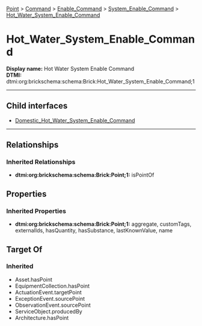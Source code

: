 [Point](../../../../Point.md) > [Command](../../../Command.md) > [Enable_Command](../../Enable_Command.md) > [System_Enable_Command](../System_Enable_Command.md) > [Hot_Water_System_Enable_Command](.)
# Hot_Water_System_Enable_Command

**Display name:** Hot Water System Enable Command<br />
**DTMI:** dtmi:org:brickschema:schema:Brick:Hot_Water_System_Enable_Command;1

---


## Child interfaces
* [Domestic_Hot_Water_System_Enable_Command](Domestic_Hot_Water_System_Enable_Command.md)

---
## Relationships
### Inherited Relationships
* **dtmi:org:brickschema:schema:Brick:Point;1:** isPointOf
## Properties
### Inherited Properties
* **dtmi:org:brickschema:schema:Brick:Point;1:** aggregate, customTags, externalIds, hasQuantity, hasSubstance, lastKnownValue, name
## Target Of
### Inherited
* Asset.hasPoint
* EquipmentCollection.hasPoint
* ActuationEvent.targetPoint
* ExceptionEvent.sourcePoint
* ObservationEvent.sourcePoint
* ServiceObject.producedBy
* Architecture.hasPoint
